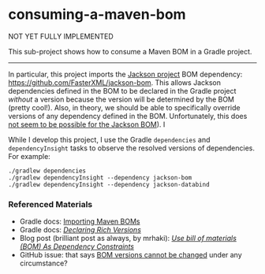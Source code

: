 # consuming-a-maven-bom

NOT YET FULLY IMPLEMENTED

This sub-project shows how to consume a Maven BOM in a Gradle project.

---

In particular, this project imports the [Jackson project](https://github.com/FasterXML/jackson) BOM dependency: <https://github.com/FasterXML/jackson-bom>.
This allows Jackson dependencies defined in the BOM to be declared in the Gradle project *without* a version because
the version will be determined by the BOM (pretty cool!). Also, in theory, we should be able to specifically override
versions of any dependency defined in the BOM. Unfortunately, this does [not seem to be possible for the Jackson BOM](https://github.com/gradle/gradle/issues/9160)).
I 

While I develop this project, I use the Gradle `dependencies` and `dependencyInsight` tasks to observe the resolved
versions of dependencies. For example:

```
./gradlew dependencies
./gradlew dependencyInsight --dependency jackson-bom
./gradlew dependencyInsight --dependency jackson-databind
```  

### Referenced Materials

* Gradle docs: [Importing Maven BOMs](https://docs.gradle.org/current/userguide/platforms.html#sub:bom_import)
* Gradle docs: [_Declaring Rich Versions_](https://docs.gradle.org/current/userguide/rich_versions.html#sec:strict-version)
* Blog post (brilliant post as always, by mrhaki): [_Use bill of materials (BOM) As Dependency Constraints_](https://mrhaki.blogspot.com/2019/04/gradle-goodness-use-bill-of-materials.html)
* GitHub issue: that says [BOM versions cannot be changed](https://github.com/gradle/gradle/issues/9160)  under any circumstance?
